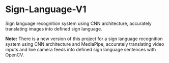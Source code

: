 # Sign-Language-V1
Sign language recognition system using CNN architecture, accurately translating images into defined sign language.

**Note:** There is a new version of this project for a sign language recognition system using CNN architecture and MediaPipe, accurately translating video inputs and live camera feeds into defined sign language sentences with OpenCV.
